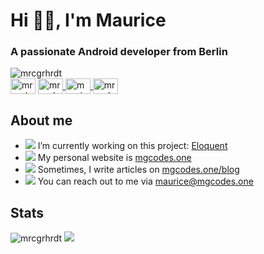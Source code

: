 # Hi 👋🏼, I'm Maurice
### A passionate Android developer from Berlin

<div>
  <img src="https://komarev.com/ghpvc/?username=mrcgrhrdt&color=3DDC84&style=flat-square" alt="mrcgrhrdt"/>
  <div align="right>
    <a href="https://dev.to/mrcgrhrdt" target="_blank">
      <img align="center" src="https://cdn.jsdelivr.net/npm/simple-icons@3.0.1/icons/dev-dot-to.svg" alt="mrcgrhrdt" height="25" width="40"/>
    </a>
    <a href="https://twitter.com/mrcgrhrdt" target="_blank">
      <img align="center" src="https://super.so/icon/dark/twitter.svg" alt="mrcgrhrdt" height="25" width="40"/>
    </a>
    <a href="https://linkedin.com/in/maurice-gerhardt-840b39171" target="_blank">
      <img align="center" src="https://super.so/icon/dark/linkedin.svg" alt="maurice-gerhardt-840b39171" height="25" width="40"/>
    </a>
    <a href="https://instagram.com/mrcgrhrdt" target="_blank">
      <img align="center" src="https://super.so/icon/dark/instagram.svg" alt="mrcgrhrdt" height="25" width="40"/>
    </a>
  </div>
</div>

## About me
- ![](https://super.so/icon/dark/monitor.svg) I’m currently working on this project: [Eloquent](https://github.com/Eloquent-Team/Eloquent-Android)
- ![](https://super.so/icon/dark/layout.svg) My personal website is [mgcodes.one](mgcodes.one)
- ![](https://super.so/icon/dark/book-open.svg) Sometimes, I write articles on [mgcodes.one/blog](https://mgcodes.one/blog)
- ![](https://super.so/icon/dark/message-square.svg) You can reach out to me via maurice@mgcodes.one

## Stats
<p align="left">
  <img src="https://github-readme-stats.vercel.app/api?username=mrcgrhrdt&show_icons=true" alt="mrcgrhrdt" />
  <img src="https://github-readme-stats.vercel.app/api/top-langs/?username=mrcgrhrdt&layout=compact" />
</p>
